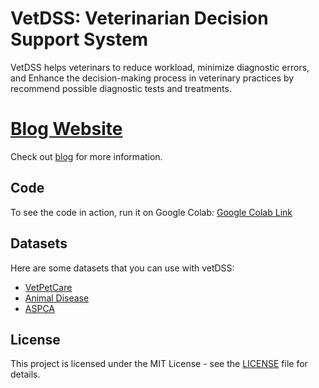 # VetDSS: Veterinarian Decision Support System
VetDSS helps veterinars to reduce workload, minimize diagnostic errors, and Enhance the decision-making process in veterinary practices by recommend possible diagnostic tests and treatments. 

# [Blog Website](https://newtonhaven.github.io/vet-dss-llm/)
Check out [blog](https://newtonhaven.github.io/vet-dss-llm/) for more information. 

## Code
To see the code in action, run it on Google Colab: [Google Colab Link](https://colab.research.google.com/drive/1Iyac5p0w0t_sLPmJwqWQJzaNmpOLQ9Bi?usp=sharing)

## Datasets
Here are some datasets that you can use with vetDSS:
- [VetPetCare](https://www.huggingface.co/datasets/infinite-dataset-hub/VetPetCare)
- [Animal Disease](https://www.kaggle.com/datasets/gracehephzibahm/animal-disease)
- [ASPCA](https://www.aspca.org/)

## License
This project is licensed under the MIT License - see the [LICENSE](LICENSE) file for details.